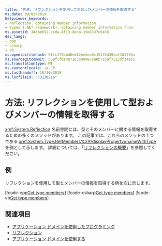 ```yaml
---
title: '方法: リフレクションを使用して型およびメンバーの情報を取得する'
ms.date: 09/03/2019
helpviewer_keywords:
- reflection, obtaining member information
- types [.NET Framework], obtaining member information from
ms.assetid: 348ae651-ccda-4f13-8eda-19e8337e9438
dev_langs:
- cpp
- csharp
- vb
ms.openlocfilehash: 9ffc173bbd0ed12eedea0c191f6d39baf181793a
ms.sourcegitcommit: 559fcfbe4871636494870a8b716bf7325df34ac5
ms.translationtype: MT
ms.contentlocale: ja-JP
ms.lasthandoff: 10/30/2019
ms.locfileid: "73130216"
---
```

# <a name="how-to-get-type-and-member-information-by-using-reflection"></a>方法: リフレクションを使用して型およびメンバーの情報を取得する
<xref:System.Reflection> 名前空間には、型とそのメンバーに関する情報を取得するための多くのメソッドがあります。 この記事では、これらのメソッドの 1 つである <xref:System.Type.GetMembers%2A?displayProperty=nameWithType> を例として示します。 詳細については、「[リフレクションの概要](reflection.md)」を参照してください。
  
## <a name="example"></a>例

リフレクションを使用して型とメンバーの情報を取得する例を次に示します。

[!code-cpp[Get type members](../../../samples/snippets/standard/reflection/memberinfo/gettypemembers.cpp)]
[!code-csharp[Get type members](../../../samples/snippets/standard/reflection/memberinfo/gettypemembers.cs)]
[!code-vb[Get type members](../../../samples/snippets/standard/reflection/memberinfo/gettypemembers.vb)]

## <a name="see-also"></a>関連項目

- [アプリケーション ドメインを使用したプログラミング](../app-domains/application-domains.md#programming-with-application-domains)
- [リフレクション](reflection.md)
- [アプリケーション ドメインを使用する](../app-domains/use.md)
